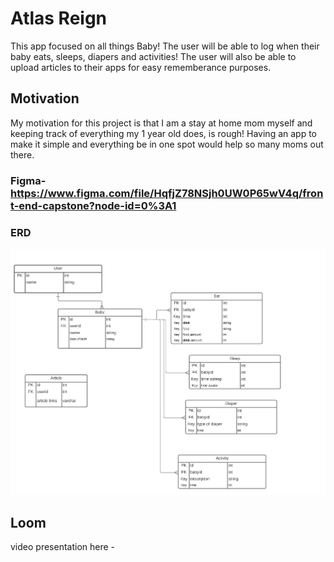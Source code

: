 # Atlas Reign
This app focused on all things Baby! The user will be able to log when their baby eats, sleeps, diapers and activities! The user will also be able to upload articles to their apps for easy rememberance purposes.  

## Motivation
My motivation for this project is that I am a stay at home mom myself and keeping track of everything my 1 year old does, is rough! Having an app to make it simple and everything be in one spot would help so many moms out there. 

### Figma- https://www.figma.com/file/HqfjZ78NSjh0UW0P65wV4q/front-end-capstone?node-id=0%3A1
### ERD
![](2020-12-02%2019_50_14-pinntrest_%20Lucidchart.png)

## Loom 
video presentation here -
